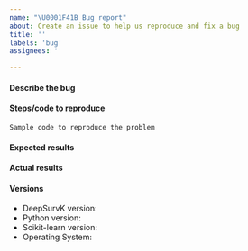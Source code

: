 ```yaml
---
name: "\U0001F41B Bug report"
about: Create an issue to help us reproduce and fix a bug
title: ''
labels: 'bug'
assignees: ''

---
```


<!--
Thank you for taking time to report a bug. Before submitting an issue, please make sure that it hasn't been already
addressed by searching through the past issues!
-->

#### Describe the bug
<!--
A clear and concise description of what the bug is.
-->

#### Steps/code to reproduce
<!--
Please add a minimal working example that we can reproduce the error by running the
code. Be as succinct as possible, do not depend on external data. In short, we
are going to copy-paste your code and we expect to get the same
result as you.

If the code is too long, feel free to put it in a public gist and link
it in the issue: https://gist.github.com
-->

```
Sample code to reproduce the problem
```

#### Expected results
<!-- Example: No error is thrown. Please paste or describe the expected results.-->

#### Actual results
<!-- Please paste or specifically describe the actual output or traceback. -->

#### Versions
<!--
If you are unsure which version you are using, you can use commands like "conda list" or "pip list".
Moreover, please add the version of other packages that might be relevant to your issue.
-->
* DeepSurvK version:
* Python version:
* Scikit-learn version:
* Operating System:

